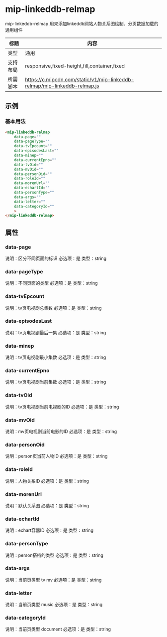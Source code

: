 # mip-linkeddb-relmap

mip-linkeddb-relmap 用来添加linkeddb网站人物关系图绘制、分页数据加载的通用组件

标题|内容
----|----
类型|通用
支持布局|responsive,fixed-height,fill,container,fixed
所需脚本|https://c.mipcdn.com/static/v1/mip-linkeddb-relmap/mip-linkeddb-relmap.js

## 示例

### 基本用法
```html
<mip-linkeddb-relmap 
    data-page=""
    data-pageType=""
    data-tvEpcount=""
    data-episodesLast=""
    data-minep=""
    data-currentEpno=""
    data-tvOid=""
    data-mvOid=""
    data-personOid=""
    data-roleId=""
    data-morenUrl=""
    data-echartId=""
    data-personType=""
    data-args=""
    data-letter=""
    data-categoryId=""
    >
</mip-linkeddb-relmap>
```

## 属性

### data-page

说明：区分不同页面的标识
必选项：是
类型：string

### data-pageType

说明：不同页面的类型
必选项：是
类型：string

### data-tvEpcount

说明：tv页电视剧总集数
必选项：是
类型：string

### data-episodesLast

说明：tv页电视剧最后一集
必选项：是
类型：string

### data-minep

说明：tv页电视剧最小集数
必选项：是
类型：string

### data-currentEpno

说明：tv页电视剧当前集数
必选项：是
类型：string

### data-tvOid

说明：tv页电视剧当前电视剧的ID
必选项：是
类型：string

### data-mvOid

说明：mv页电视剧当前电影的ID
必选项：是
类型：string

### data-personOid

说明：person页当前人物ID
必选项：是
类型：string

### data-roleId

说明：人物关系ID
必选项：是
类型：string

### data-morenUrl

说明：默认关系图
必选项：是
类型：string

### data-echartId

说明：echart容器ID
必选项：是
类型：string

### data-personType

说明：person搭档的类型
必选项：是
类型：string

### data-args

说明：当前页类型 tv mv
必选项：是
类型：string

### data-letter

说明：当前页类型 music
必选项：是
类型：string

### data-categoryId

说明：当前页类型 document
必选项：是
类型：string
